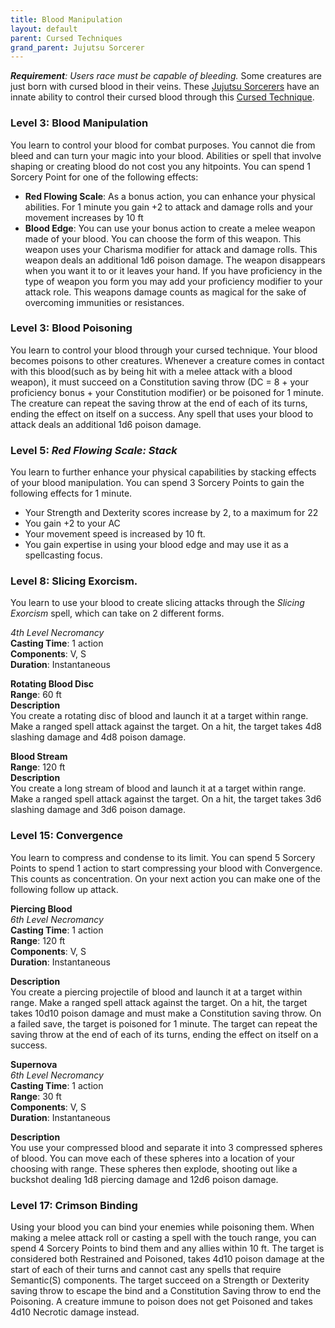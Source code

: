 ```yaml
---
title: Blood Manipulation
layout: default
parent: Cursed Techniques
grand_parent: Jujutsu Sorcerer
---
```


_**Requirement**: Users race must be capable of bleeding._
Some creatures are just born with cursed blood in their veins. These [Jujutsu Sorcerers]({{site.baseurl}}/Gojo's%20Guide%20to%20Cursing/subclasses/Jujutsu%20Sorcerer) have an innate ability to control their cursed blood through this [Cursed Technique]({{site.baseurl}}/Gojo's%20Guide%20to%20Cursing/subclasses/Cursed%20Techniques/). 

### Level 3: Blood Manipulation
You learn to control your blood for combat purposes. You cannot die from bleed and can turn your magic into your blood. Abilities or spell that involve shaping or creating blood do not cost you any hitpoints. You can spend 1 Sorcery Point  for one of the following effects:
- **Red Flowing Scale**: As a bonus action, you can enhance your physical abilities. For 1 minute you gain +2 to attack and damage rolls and your movement increases by 10 ft
- **Blood Edge**: You can use your bonus action to create a melee weapon made of your blood. You can choose the form of this weapon. This weapon uses your Charisma modifier for attack and damage rolls. This weapon deals an additional 1d6 poison damage. The weapon disappears when you want it to or it leaves your hand. If you have proficiency in the type of weapon you form you may add your proficiency modifier to your attack role. This weapons damage counts as magical for the sake of overcoming immunities or resistances.
### Level 3: Blood Poisoning
You learn to control your blood through your cursed technique. Your blood becomes poisons to other creatures. Whenever a creature comes in contact with this blood(such as by being hit with a melee attack with a blood weapon), it must succeed on a Constitution saving throw (DC = 8 + your proficiency bonus + your Constitution modifier) or be poisoned for 1 minute. The creature can repeat the saving throw at the end of each of its turns, ending the effect on itself on a success. Any spell that uses your blood to attack deals an additional 1d6 poison damage.

### Level 5: _Red Flowing Scale: Stack_
You learn to further enhance your physical capabilities by stacking effects of your blood manipulation. You can spend 3 Sorcery Points to gain the following effects for 1 minute.
- Your Strength and Dexterity scores increase by 2, to a maximum for 22 
- You gain +2 to your AC
- Your movement speed is increased by 10 ft.
- You gain expertise in using your blood edge and may use it as a spellcasting focus.

### Level 8: Slicing Exorcism.
You learn to use your blood to create slicing attacks through the _Slicing Exorcism_ spell, which can take on 2 different forms.

_4th Level Necromancy_  
**Casting Time**: 1 action  
**Components**: V, S  
**Duration**: Instantaneous  

**Rotating Blood Disc**  
**Range**: 60 ft  
**Description**  
You create a rotating disc of blood and launch it at a target within range. Make a ranged spell attack against the target. On a hit, the target takes 4d8 slashing damage and 4d8 poison damage.

**Blood Stream**  
**Range**: 120 ft  
**Description**  
You create a long stream of blood and launch it at a target within range. Make a ranged spell attack against the target. On a hit, the target takes 3d6 slashing damage and 3d6 poison damage.
### Level 15: Convergence
You learn to compress and condense to its limit. You can spend 5 Sorcery Points to spend 1 action to start compressing your blood with Convergence. This counts as concentration. On your next action you can make one of the following follow up attack.

**Piercing Blood**  
_6th Level Necromancy_   
**Casting Time**: 1 action   
**Range**: 120 ft   
**Components**: V, S   
**Duration**: Instantaneous  

**Description**   
You create a piercing projectile of blood and launch it at a target within range. Make a ranged spell attack against the target. On a hit, the target takes 10d10 poison damage and must make a Constitution saving throw. On a failed save, the target is poisoned for 1 minute. The target can repeat the saving throw at the end of each of its turns, ending the effect on itself on a success.

**Supernova**  
_6th Level Necromancy_  
**Casting Time**: 1 action   
**Range**: 30 ft  
**Components**: V, S  
**Duration**: Instantaneous  

**Description**  
You use your compressed blood and separate it into 3 compressed spheres of blood. You can move each of these spheres into a location of your choosing with range. These spheres then explode, shooting out like a buckshot dealing 1d8 piercing damage and 12d6 poison damage.

### Level 17: Crimson Binding
Using your blood you can bind your enemies while poisoning them. When making a melee attack roll or casting a spell with the touch range, you can spend 4 Sorcery Points to bind them and any allies within 10 ft. The target is considered both Restrained and Poisoned, takes 4d10 poison damage at the start of each of their turns and cannot cast any spells that require Semantic(S) components. The target succeed on a Strength or Dexterity saving throw to escape the bind and a Constitution Saving throw to end the Poisoning. A creature immune to poison does not get Poisoned and takes 4d10 Necrotic damage instead.